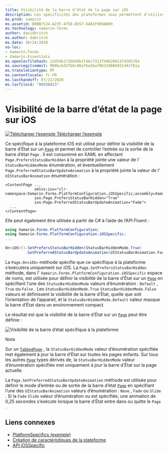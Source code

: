 ```yaml
---
title: Visibilité de la barre d’état de la page sur iOS
description: Les spécificités des plateformes vous permettent d’utiliser des fonctionnalités uniquement disponibles sur une plateforme spécifique, sans implémenter de convertisseurs ou d’effets personnalisés. Cet article explique comment utiliser le spécifique à la plateforme iOS qui définit la visibilité de la barre d’État sur une page.
ms.prod: xamarin
ms.assetid: D8BB7C24-A27F-4758-8557-6A81F909ABD9
ms.technology: xamarin-forms
author: davidbritch
ms.author: dabritch
ms.date: 10/24/2018
no-loc:
- Xamarin.Forms
- Xamarin.Essentials
ms.openlocfilehash: 22d54b1726858b1f46cf312f4962091374385704
ms.sourcegitcommit: 008bcbd37b6c96a7be2baf0633d066931d41f61a
ms.translationtype: MT
ms.contentlocale: fr-FR
ms.lasthandoff: 07/22/2020
ms.locfileid: "86936823"
---
```

# <a name="page-status-bar-visibility-on-ios"></a>Visibilité de la barre d’état de la page sur iOS

[![Télécharger l’exemple](~/media/shared/download.png) Télécharger l’exemple](https://docs.microsoft.com/samples/xamarin/xamarin-forms-samples/userinterface-platformspecifics)

Ce spécifique à la plateforme iOS est utilisé pour définir la visibilité de la barre d’État sur un [`Page`](xref:Xamarin.Forms.Page) et permet de contrôler l’entrée ou la sortie de la barre d’état `Page` . Il est consommé en XAML en affectant `Page.PrefersStatusBarHidden` à la propriété jointe une valeur de l' `StatusBarHiddenMode` énumération, et éventuellement `Page.PreferredStatusBarUpdateAnimation` à la propriété jointe la valeur de l' `UIStatusBarAnimation` énumération :

```xaml
<ContentPage ...
             xmlns:ios="clr-namespace:Xamarin.Forms.PlatformConfiguration.iOSSpecific;assembly=Xamarin.Forms.Core"
             ios:Page.PrefersStatusBarHidden="True"
             ios:Page.PreferredStatusBarUpdateAnimation="Fade">
  ...
</ContentPage>
```

Elle peut également être utilisée à partir de C# à l’aide de l’API Fluent :

```csharp
using Xamarin.Forms.PlatformConfiguration;
using Xamarin.Forms.PlatformConfiguration.iOSSpecific;
...

On<iOS>().SetPrefersStatusBarHidden(StatusBarHiddenMode.True)
         .SetPreferredStatusBarUpdateAnimation(UIStatusBarAnimation.Fade);
```

La `Page.On<iOS>` méthode spécifie que ce spécifique à la plateforme s’exécutera uniquement sur iOS. La `Page.SetPrefersStatusBarHidden` méthode, dans l' `Xamarin.Forms.PlatformConfiguration.iOSSpecific` espace de noms, est utilisée pour définir la visibilité de la barre d’État sur un [`Page`](xref:Xamarin.Forms.Page) en spécifiant l’une des `StatusBarHiddenMode` valeurs d’énumération : `Default` , `True` ou `False` . Les `StatusBarHiddenMode.True` `StatusBarHiddenMode.False` valeurs et définissent la visibilité de la barre d’État, quelle que soit l’orientation de l’appareil, et la `StatusBarHiddenMode.Default` valeur masque la barre d’État dans un environnement compact.

Le résultat est que la visibilité de la barre d’État sur un [`Page`](xref:Xamarin.Forms.Page) peut être définie :

![Visibilité de la barre d’état spécifique à la plateforme](page-status-bar-visibility-images/hide-status-bar.png)

> [!NOTE]
> Sur un [`TabbedPage`](xref:Xamarin.Forms.TabbedPage) , la `StatusBarHiddenMode` valeur d’énumération spécifiée met également à jour la barre d’État sur toutes les pages enfants. Sur tous les autres [`Page`](xref:Xamarin.Forms.Page) types dérivés de, la `StatusBarHiddenMode` valeur d’énumération spécifiée met uniquement à jour la barre d’État sur la page actuelle.

La `Page.SetPreferredStatusBarUpdateAnimation` méthode est utilisée pour définir le mode d’entrée ou de sortie de la barre d’état [`Page`](xref:Xamarin.Forms.Page) en spécifiant l’une des `UIStatusBarAnimation` valeurs d’énumération : `None` , `Fade` ou `Slide` . Si la `Fade` `Slide` valeur d’énumération ou est spécifiée, une animation de 0,25 secondes s’exécute lorsque la barre d’État entre dans ou quitte le `Page` .

## <a name="related-links"></a>Liens connexes

- [PlatformSpecifics (exemple)](https://docs.microsoft.com/samples/xamarin/xamarin-forms-samples/userinterface-platformspecifics)
- [Création de caractéristiques de la plateforme](~/xamarin-forms/platform/platform-specifics/index.md#creating-platform-specifics)
- [API iOSSpecific](xref:Xamarin.Forms.PlatformConfiguration.iOSSpecific)
